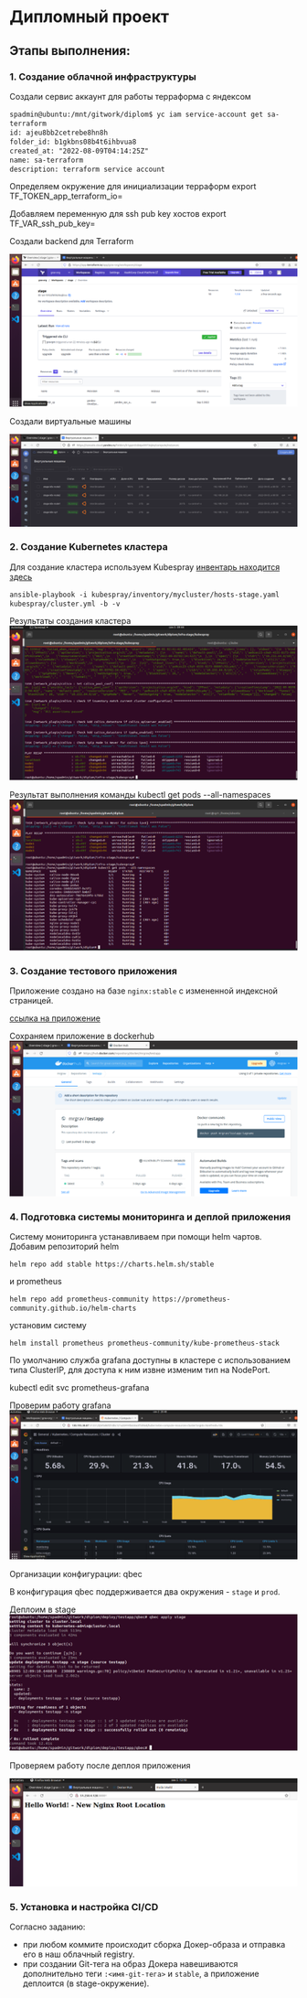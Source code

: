 # Дипломный проект

## Этапы выполнения:

### 1. Создание облачной инфраструктуры

Создали сервис аккаунт для работы терраформа с яндексом

    spadmin@ubuntu:/mnt/gitwork/diplom$ yc iam service-account get sa-terraform
    id: ajeu8bb2cetrebe8hn8h
    folder_id: b1gkbns08b4t6ihbvua8
    created_at: "2022-08-09T04:14:25Z"
    name: sa-terraform
    description: terraform service account

Определяем окружение для инициализации терраформ
export TF_TOKEN_app_terraform_io=

Добавляем переменную для ssh pub key хостов
export TF_VAR_ssh_pub_key=

Создали backend для Terraform

![Создали backend для Terraform](./img/terraform.png)

Создали виртуальные машины

![Виртуальные машины](./img/kubecluster.png)

### 2. Создание Kubernetes кластера

Для создание кластера используем Kubespray
[инвентарь находится здесь](./infra-stage/kubespray/inventory/mycluster/)

    ansible-playbook -i kubespray/inventory/mycluster/hosts-stage.yaml kubespray/cluster.yml -b -v

Результаты создания кластера
![кластер](img/kubecluster1.png)

Результат выполнения команды kubectl get pods --all-namespaces
![kubectl](./img/kubectl_get_po.png)


### 3. Создание тестового приложения

Приложение создано на базе `nginx:stable` с измененной индексной страницей.

[ссылка на приложение](./deploy/testapp/docker/)

Сохраняем приложение в dockerhub
![dockerhub](./img/docker-hub.png)


### 4. Подготовка cистемы мониторинга и деплой приложения

Систему мониторинга устанавливаем при помощи helm чартов.
Добавим репозиторий helm

    helm repo add stable https://charts.helm.sh/stable

и prometheus

    helm repo add prometheus-community https://prometheus-community.github.io/helm-charts


установим систему 

    helm install prometheus prometheus-community/kube-prometheus-stack

По умолчанию служба grafana доступны в кластере с использованием типа ClusterIP, для доступа к ним извне изменим тип на NodePort.

kubectl edit svc prometheus-grafana

Проверим работу grafana
![grafana](./img/grafana.png)


Организации конфигурации: qbec

В конфигурация qbec поддерживается два окружения - `stage` и `prod`. 

Деплоим в stage
![qbec](./img/qbec.png)

Проверяем работу после деплоя приложения

![deploy_app](./img/testapp_deploy.png)



### 5. Установка и настройка CI/CD
Согласно заданию:
- при любом коммите происходит сборка Докер-образа и отправка его в наш облачный registry.
- при создании Git-тега на образ Докера навешиваются дополнительно теги `:<имя-git-тега>` и `stable`, а приложение 
деплоится (в stage-окружение).



